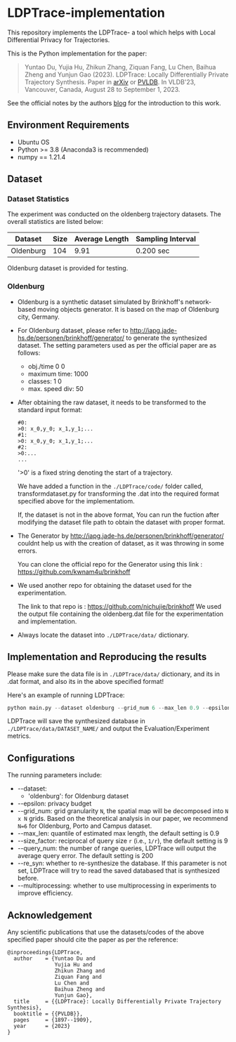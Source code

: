 # LDPTrace-implementation
This repository implements the LDPTrace- a tool which helps with Local Differential Privacy for Trajectories.

This is the Python implementation for the paper:

> Yuntao Du, Yujia Hu, Zhikun Zhang, Ziquan Fang, Lu Chen, Baihua Zheng and Yunjun Gao (2023). LDPTrace: Locally Differentially Private Trajectory Synthesis.  Paper in [arXiv](https://arxiv.org/abs/2302.06180) or [PVLDB](https://www.vldb.org/pvldb/vol16/p1897-gao.pdf). In VLDB'23, Vancouver, Canada, August 28 to September 1, 2023.

See the official notes by the authors [blog](https://research.zealscott.com/blog/2023/04/22/LDPTrace/) for the introduction to this work.

## Environment Requirements

- Ubuntu OS
- Python >= 3.8 (Anaconda3 is recommended)
- numpy == 1.21.4


## Dataset

### Dataset Statistics

The experiment was conducted on the oldenberg trajectory datasets. The overall statistics are listed below:

| Dataset   | Size      | Average Length | Sampling Interval |
| --------- | --------- | -------------- | ----------------- |
| Oldenburg | 104   | 9.91         | 0.200 sec          |


Oldenburg dataset is provided for testing.

### Oldenburg

* Oldenburg is a synthetic dataset simulated by Brinkhoff's network-based moving objects generator. It is based on the map of Oldenburg city, Germany.

* For Oldenburg dataset, please refer to http://iapg.jade-hs.de/personen/brinkhoff/generator/ to generate the synthesized dataset. The setting parameters used as per the official paper are as follows:
   * obj./time 0 0
   * maximum time: 1000
   * classes: 1 0
   * max. speed div: 50

* After obtaining the raw dataset, it needs to be transformed to the standard input format:

   ```
   #0:
   >0: x_0,y_0; x_1,y_1;...
   #1:
   >0: x_0,y_0; x_1,y_1;...
   #2:
   >0:...
   ...
   ```
   '>0' is a fixed string denoting the start of a trajectory.

  We have added a function in the `./LDPTrace/code/`  folder called, transformdataset.py for transforming the .dat into the required format specified above for the implementatiom.

  If, the dataset is not in the above format, You can run the fuction after modifying the dataset file path to obtain the dataset with proper format.
  
* The Generator by http://iapg.jade-hs.de/personen/brinkhoff/generator/ couldnt help us with the creation of dataset, as it was throwing in some errors.

  You can clone the official repo for the Generator using this link : https://github.com/kwnam4u/brinkhoff
  
* We used another repo for obtaining the dataset used for the experimentation.

  The link to that repo is : https://github.com/nichujie/brinkhoff
  We used the output file containing the oldenberg.dat file for the experimentation and implementation.
  
* Always locate the dataset into `./LDPTrace/data/` dictionary.


##  Implementation and Reproducing the results

Please make sure the data file is in ``./LDPTrace/data/`` dictionary, and its in .dat format, and also its in the above specified format!

Here's an example of running LDPTrace:

```python
python main.py --dataset oldenburg --grid_num 6 --max_len 0.9 --epsilon 1.0 --re_syn --multiprocessing
```

LDPTrace will save the synthesized database in ``./LDPTrace/data/DATASET_NAME/`` and output the Evaluation/Experiment metrics.

## Configurations

The running parameters include:

+ --dataset: 
  + 'oldenburg': for Oldenburg dataset
+ --epsilon: privacy budget
+ --grid_num: grid granularity `N`, the spatial map will be decomposed into `N x N` grids. Based on the theoretical analysis in our paper, we recommend `N=6` for Oldenburg, Porto and Campus dataset.
+ --max_len: quantile of estimated max length, the default setting is 0.9
+ --size_factor: reciprocal of query size `r` (i.e., `1/r`), the default setting is 9
+ --query_num: the number of range queries, LDPTrace will output the average query error. The default setting is 200
+ --re_syn: whether to re-synthesize the database. If this parameter is not set, LDPTrace will try to read the saved databased that is synthesized before.
+ --multiprocessing: whether to use multiprocessing in experiments to improve efficiency.

## Acknowledgement

Any scientific publications that use the datasets/codes of the above specified paper should cite the paper as per the reference:

```
@inproceedings{LDPTrace,
  author    = {Yuntao Du and 
               Yujia Hu and 
               Zhikun Zhang and
               Ziquan Fang and 
               Lu Chen and 
               Baihua Zheng and 
               Yunjun Gao},
  title     = {{LDPTrace}: Locally Differentially Private Trajectory Synthesis},
  booktitle = {{PVLDB}},
  pages     = {1897--1909},
  year      = {2023}
}
```






